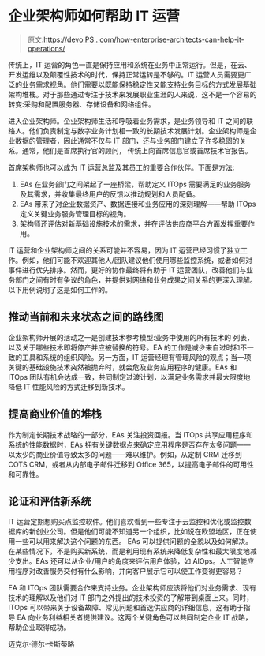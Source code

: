 # 企业架构师如何帮助 IT 运营

> 原文:[https://devo PS . com/how-enterprise-architects-can-help-it-operations/](https://devops.com/how-enterprise-architects-can-help-it-operations/)

传统上，IT 运营的角色一直是保持应用和系统在业务中正常运行。但是，在云、开发运维以及颠覆性技术的时代，保持正常运转是不够的。IT 运营人员需要更广泛的业务需求视角。他们需要以既能保持稳定性又能支持业务目标的方式发展基础架构堆栈。对于那些通过专注于技术来发展职业生涯的人来说，这不是一个容易的转变:采购和配置服务器、存储设备和网络组件。

进入企业架构师。企业架构师生活和呼吸着业务需求，是业务领导和 IT 之间的联络人。他们负责制定与数字业务计划相一致的长期技术发展计划。企业架构师是企业数据的管理者，因此通常不仅与 IT 部门，还与业务部门建立了许多稳固的关系。通常，他们是首席执行官的顾问， 传统上向首席信息官或首席技术官报告。

首席架构师也可以成为 IT 运营总监及其员工的重要合作伙伴。下面是方法:

1.  EAs 在业务部门之间架起了一座桥梁，帮助定义 ITOps 需要满足的业务服务及其需求，并收集最终用户的反馈以推动规划和人员配备。
2.  EAs 带来了对企业数据资产、数据连接和业务应用的深刻理解——帮助 ITOps 定义关键业务服务管理目标的视角。
3.  架构师还评估对新基础设施技术的需求，并在评估供应商平台方面发挥重要作用。

IT 运营和企业架构师之间的关系可能并不容易，因为 IT 运营已经习惯了独立工作。例如，他们可能不欢迎其他人/团队建议他们使用哪些监控系统，或者如何对事件进行优先排序。然而，更好的协作最终将有助于 IT 运营团队，改善他们与业务部门之间有时有争议的角色，并提供对网络和业务成果之间关系的更深入理解。以下用例说明了这是如何工作的。

## **推动当前和未来状态之间的路线图**

企业架构师开展的活动之一是创建技术参考模型:业务中使用的所有技术的 列表，以及关于哪些技术即将停产并应被替换的符号。EA 的工作是减少来自过时和不一致的工具和系统的组织风险。另一方面，IT 运营经理有管理风险的观点；当一项关键的基础设施技术突然被抛弃时，就会危及业务应用程序的健康。EAs 和 ITOps 团队有机会达成一致，共同制定过渡计划，以满足业务需求并最大限度地降低 IT 性能风险的方式迁移到新技术。

## **提高商业价值的堆栈**

作为制定长期技术战略的一部分，EAs 关注投资回报。当 ITOps 共享应用程序和系统的性能数据时，EAs 拥有关键数据点来确定应用程序是否存在太多问题——以太少的商业价值导致太多的问题——难以维护。例如，从定制 CRM 迁移到 COTS CRM，或者从内部电子邮件迁移到 Office 365，以提高电子邮件的可用性和可靠性。

## **论证和评估新系统**

IT 运营定期想购买点监控软件。他们喜欢看到一些专注于云监控和优化或监控数据库的新创业公司。但是他们可能不知道另一个组织，比如说在欧盟地区，正在使用一些可以用来解决这个问题的东西。 EAs 可以提供问题的全貌以及如何解决。在某些情况下，不是购买新系统，而是利用现有系统来降低复杂性和最大限度地减少支出。EAs 还可以从企业/用户的角度来评估用户体验，如 AIOps。人工智能应用程序对改善服务交付有什么影响，并向客户展示它可以使工作变得更容易？

EA 和 ITOps 团队需要合作来支持业务。企业架构师应该将他们对业务需求、现有技术的理解以及他们对 IT 部门之外提出的技术投资的了解带到桌面上来。同时，ITOps 可以带来关于设备故障、常见问题和首选供应商的详细信息，这有助于指导 EA 向业务利益相关者提供建议。这两个关键角色可以共同制定企业 IT 战略，帮助企业取得成功。

迈克尔·德尔·卡斯蒂略